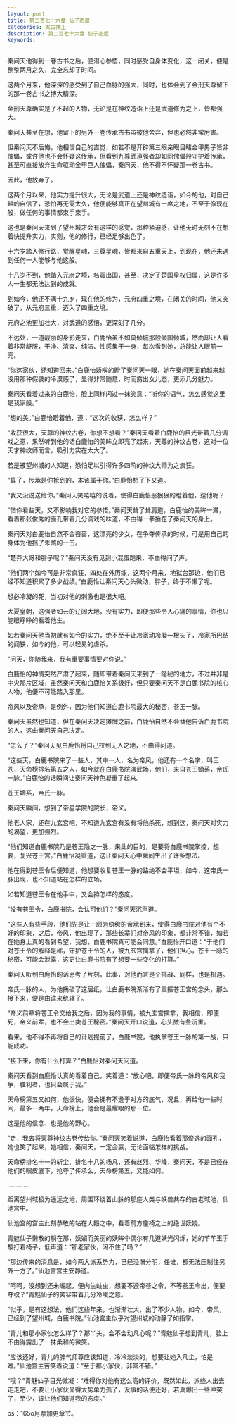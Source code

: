 ```yaml
---
layout: post
title: 第二百七十六章 仙子态度
categories: 太古神王
description: 第二百七十六章 仙子态度
keywords:
---
```


秦问天他得到一卷古书之后，便潜心参悟，同时感受自身体变化，这一闭关，便是整整两月之久，完全忘却了时间。

这两个月来，他深深的感受到了自己血脉的强大，同时，也体会到了金刑天尊留下的那一卷古书之博大精深。

金刑天尊确实是了不起的人物，无论是在神纹造诣上还是武道修为之上，皆都强大。

秦问天甚至在想，他留下的另外一卷传承古书虽被他舍弃，但也必然非常厉害。

但秦问天不后悔，他相信自己的直觉，如若不是开辟第三眼亲眼目睹金甲男子皆非傀儡，或许他也不会怀疑这传承，但看到九尊武道强者却如同傀儡般守护着传承，甚至可直接放弃生命驱动金甲巨人傀儡，秦问天，他不得不怀疑那一卷古书。

因此，他放弃了。

这两个月以来，他实力提升很大，无论是武道上还是神纹造诣，如今的他，对自己越的自信了，恐怕再无需太久，他便能够真正在望州城有一席之地，不至于像现在般，做任何的事情都束手束手。

这也是秦问天来到了望州城才会有这样的感觉，那种紧迫感，让他无时无刻不在想着快提升实力，实则，他的修行，已经足够出色了。

十六岁踏入修行路，觉醒星魂，三尊星魂，皆都来自五重天上，到现在，他还未遇到任何一人能够与他这般。

十八岁不到，他踏入元府之境，名震出国，甚至，决定了楚国皇权归属，这是许多人一生都无法达到的成就。

到如今，他还不满十九岁，现在他的修为，元府四重之境，在闭关的时间，他又突破了，从元府三重，迈入了四重之境。

元府之池更加壮大，对武道的感悟，更深刻了几分。

不远处，一道靓丽的身影走来，白鹿怡虽不如莫倾城那般倾国倾城，然而却让人看着非常舒服，干净、清爽、纯洁、性感集于一身，每次看到她，总能让人眼前一亮。

“你这家伙，还知道回来。”白鹿怡娇嗔的瞪了秦问天一眼，她在秦问天面前越来越没用那种假装的冷漠感了，显得非常随意，时而露出女儿态，更添几分魅力。

秦问天看着过来的白鹿怡，脸上同样闪过一抹笑意：“听你的语气，怎么感觉这里是我家般。”

“想的美。”白鹿怡瞪着他，道：“这次的收获，怎么样？”

“收获很大，天尊的神纹古卷，你想不想看？”秦问天看着白鹿怡的目光带着几分调戏之意，果然听到他的话白鹿怡的美眸立即亮了起来，天尊的神纹古卷，这对一位天才神纹师而言，吸引力实在太大了。

若是被望州城的人知道，恐怕足以引得许多四阶的神纹大师为之疯狂。

“算了，传承是你抢到的，本该属于你。”白鹿怡想了下又道。

“我又没说送给你。”秦问天笑嘻嘻的说着，使得白鹿怡恶狠狠的瞪着他，逗他呢？

“借你看些天，又不影响我对它的参悟。”秦问天耸了耸肩道，白鹿怡的美眸一滞，看着那张俊秀的面孔带着几分调戏的味道，不由得一拳捶在了秦问天的身上。

秦问天对白鹿怡自然不会吝啬，这漂亮的少女，在争夺传承的时候，可是用自己的身体为他挡了朱煞的一击。

“楚莽大哥和胖子呢？”秦问天没有见到小混蛋跑来，不由得问了声。

“他们两个如今可是非常疯狂，四处在外历练，这两个月来，地狱台那边，他们已经不知道积累了多少战绩。”白鹿怡让秦问天心头微动，胖子，终于不懒了呢。

想必冷凝的死，当初对他的刺激也是很大吧。

大夏皇朝，这强者如云的辽阔大地，没有实力，即便那些令人心痛的事情，你也只能眼睁睁的看着他生。

如若秦问天他当初就有如今的实力，绝不至于让冷家动冷凝一根头了，冷家所巴结的阎铁，如今的他，可以轻易的虐杀。

“问天，你随我来，我有重要事情要对你说。”

白鹿怡的神情突然严肃了起来，随即带着秦问天来到了一隐秘的地方，不过并非是中央那片区域，虽然秦问天和白鹿怡关系极好，但只要秦问天不是白鹿书院的核心人物，他便不可能踏入那里。

帝风以及帝承，是例外，因为他们知道白鹿书院最大的秘密，苍王一脉。

秦问天虽然也知道，但在秦问天决定摊牌之前，白鹿怡自然不会替他告诉白鹿书院的人，这由秦问天自己决定。

“怎么了？”秦问天见白鹿怡将自己拉到无人之地，不由得问道。

“这些天，白鹿书院来了一些人，其中一人，名为帝风，他还有一个名字，叫王苍，天命榜排名第五之人，如今就在白鹿书院演武场，他们，来自苍王嫡系，帝氏一脉。”白鹿怡的话瞬间让秦问天神色凝重了起来。

苍王嫡系，帝氏一脉。

秦问天瞬间，想到了帝星学院的院长，帝义。

他老人家，还在九玄宫吧，不知道九玄宫有没有将他杀死，想到这，秦问天对实力的渴望，更加强烈。

“他们知道白鹿书院乃是苍王隐之一脉，来此的目的，是要将白鹿书院掌控，想要，复兴苍王宫。”白鹿怡凝重道，这让秦问天心中瞬间生出了许多想法。

他在得到苍王令后便知道，他想要收复苍王一脉的路绝不会平坦，如今，这帝氏一脉出现，也不知道站在怎样的立场。

如若知道苍王令在他手中，又会持怎样的态度。

“没有苍王令，白鹿书院，会认可他们？”秦问天沉声道。

“这些人有些手段，他们先是让一颇为纨绔的帝承到来，使得白鹿书院对他有个不好的印象，之后，帝风，他出现了，那些长辈们对帝风的印象，都非常不错，如若在她身上真的看到希望，我想，白鹿书院真可能会同意。”白鹿怡开口道：“于他们对苍王令的解释是称，守护苍王令的人，被九玄宫擒拿了，他们担心，苍王一脉的秘密，可能会泄露，这更让白鹿书院有了想要一些变化的打算。”

秦问天听到白鹿怡的话思考了片刻，此事，对他而言是个挑战、同样，也是机遇。

帝氏一脉的人，为他捅破了这层纸，让白鹿书院渐渐有了重振苍王宫的念头，那么接下来，便是由谁来统辖了。

“帝义前辈将苍王令交给我之后，因为我的事情，被九玄宫擒拿，我相信，即便死，帝义前辈，也不会出卖苍王秘密。”秦问天开口说道，心头微有些沉重。

看来，他不得不再将自己的计划提前了，白鹿书院，他执掌苍王一脉的第一战，只能成功。

“接下来，你有什么打算？”白鹿怡对秦问天问道。

秦问天看到白鹿怡认真的看着自己，笑着道：“放心吧，即便帝氏一脉的帝风和我争，胜利者，也只会属于我。”

天命榜第五又如何，他很快，便会拥有不逊于对方的底气，况且，再给他一些时间，最多一两年，天命榜上，他会是最耀眼的那一位。

这是他的信念、也是他的野心。

“走，我去将天尊神纹古卷传给你。”秦问天笑着说道，白鹿怡看着那俊逸的面孔，她也笑了起来，她相信，秦问天，一定会赢，无论面临怎样的挑战。

天命榜排名十一的斩尘、排名十八的杨凡，还有赵烈、华峰，秦问天，不是已经在他们的眼皮底下，抢夺了传承么，天命榜第五，又能如何。

…………

距离望州城极为遥远之地，周围环绕着山脉的那座人类与妖兽共存的古老城池，仙池宫中。

仙池宫的宫主此刻恭敬的站在大殿之中，看着前方座椅之上的绝世妖娆。

青魅仙子懒散的躺在那，妖媚而美丽的妖眸中偶尔有几道妖光闪烁，她的芊芊玉手敲打着椅子，低声道：“那老家伙，闲不住了吗？”

“那边传来的消息是，如今两大派系势力，已经泾渭分明，任谁，都无法压制住另外一方了。”仙池宫宫主安静道。

“呵呵，没想到还未崛起，便内生蛀虫，想要不遵帝苍之令，不等苍王令出，便要夺权？”青魅仙子的笑容带着几分冷峻之意。

“似乎，是有这想法，他们这些年来，也渐渐壮大，出了不少人物，如今，帝风，已经到了望州城，白鹿书院。”仙池宫主似乎对望州城的动静了如指掌。

“青儿和那小家伙怎么样了？那丫头，会不会动凡心呢？”青魅仙子想到青儿，脸上不由得露出了一抹柔和的微笑。

“应该还好，青儿的脾气师尊应该知道，冷冷淡淡的，想要让她入凡尘，怕是难。”仙池宫主苦笑着说道：“至于那小家伙，非常不错。”

“哦？”青魅仙子目光微凝：“难得你对他有这么高的评价，既然如此，派些人出去走走吧，不要让小家伙显得太势单力孤了，没事的话便还好，若真爆出一些冲突了，至少，该让他们知道我的态度。”

ps：165o月票加更章节。
